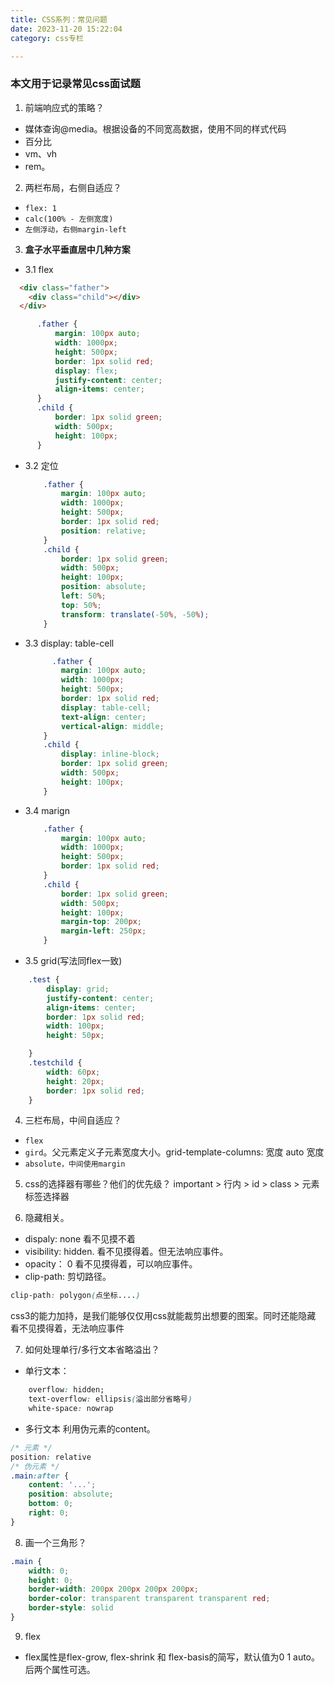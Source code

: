```yaml
---
title: CSS系列：常见问题
date: 2023-11-20 15:22:04
category: css专栏

---
```


### 本文用于记录常见css面试题

1. 前端响应式的策略？
- 媒体查询@media。根据设备的不同宽高数据，使用不同的样式代码
- 百分比
- vm、vh
- rem。


2. 两栏布局，右侧自适应？
- `flex: 1`
- `calc(100% - 左侧宽度)`
- `左侧浮动，右侧margin-left`

3. **盒子水平垂直居中几种方案**
 - 3.1 flex
  ```html
    <div class="father">
      <div class="child"></div>
    </div>
  ```
  ```css
        .father {
            margin: 100px auto;
            width: 1000px;
            height: 500px;
            border: 1px solid red;
            display: flex;
            justify-content: center;
            align-items: center;
        }
        .child {
            border: 1px solid green;
            width: 500px;
            height: 100px;
        }
  ```
  - 3.2 定位
    ```css
        .father {
            margin: 100px auto;
            width: 1000px;
            height: 500px;
            border: 1px solid red;
            position: relative;
        }
        .child {
            border: 1px solid green;
            width: 500px;
            height: 100px;
            position: absolute;
            left: 50%;
            top: 50%;
            transform: translate(-50%, -50%);
        }
    ```

  - 3.3 display: table-cell
    ```css
          .father {
            margin: 100px auto;
            width: 1000px;
            height: 500px;
            border: 1px solid red;
            display: table-cell;
            text-align: center;
            vertical-align: middle;
        }
        .child {
            display: inline-block;
            border: 1px solid green;
            width: 500px;
            height: 100px;
        }
    ```
  - 3.4 marign
    ```css
        .father {
            margin: 100px auto;
            width: 1000px;
            height: 500px;
            border: 1px solid red;
        }
        .child {
            border: 1px solid green;
            width: 500px;
            height: 100px;
            margin-top: 200px;
            margin-left: 250px;
        }
    ```
  - 3.5 grid(写法同flex一致)
```css
    .test {
        display: grid;
        justify-content: center;
        align-items: center;
        border: 1px solid red;
        width: 100px;
        height: 50px;

    }
    .testchild {
        width: 60px;
        height: 20px;
        border: 1px solid red;
    }
```


4. 三栏布局，中间自适应？
- `flex`
- `gird`。父元素定义子元素宽度大小。grid-template-columns: 宽度 auto 宽度
- `absolute，中间使用margin`
  
5. css的选择器有哪些？他们的优先级？
important > 行内 > id > class > 元素标签选择器

6. 隐藏相关。
- dispaly: none
看不见摸不着
- visibility: hidden.
看不见摸得着。但无法响应事件。
- opacity： 0
看不见摸得着，可以响应事件。
- clip-path: 剪切路径。
```css
clip-path: polygon(点坐标....)
```
css3的能力加持，是我们能够仅仅用css就能裁剪出想要的图案。同时还能隐藏
看不见摸得着，无法响应事件

7. 如何处理单行/多行文本省略溢出？
- 单行文本：
```css
    overflow: hidden;
    text-overflow: ellipsis(溢出部分省略号)
    white-space: nowrap
```

- 多行文本
利用伪元素的content。
```css
/* 元素 */
position: relative
/* 伪元素 */
.main:after {
    content: '...';
    position: absolute;
    bottom: 0;
    right: 0;
}
```

8. 画一个三角形？
```css
.main {
    width: 0;
    height: 0;
    border-width: 200px 200px 200px 200px;
    border-color: transparent transparent transparent red;
    border-style: solid
}
```

9. flex
- flex属性是flex-grow, flex-shrink 和 flex-basis的简写，默认值为0 1 auto。后两个属性可选。

